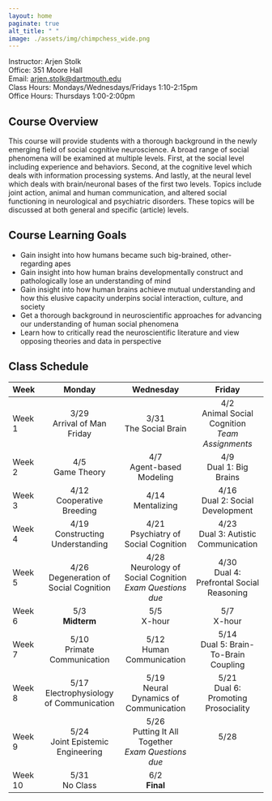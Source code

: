 ```yaml
---
layout: home
paginate: true
alt_title: " "
image: ./assets/img/chimpchess_wide.png
---
```


Instructor: Arjen Stolk  
Office: 351 Moore Hall  
Email: arjen.stolk@dartmouth.edu  
Class Hours: Mondays/Wednesdays/Fridays 1:10-2:15pm  
Office Hours: Thursdays 1:00-2:00pm

## Course Overview
This course will provide students with a thorough background in the newly emerging field of social cognitive neuroscience. A broad range of social phenomena will be examined at multiple levels. First, at the social level including experience and behaviors. Second, at the cognitive level which deals with information processing systems. And lastly, at the neural level which deals with brain/neuronal bases of the first two levels. Topics include joint action, animal and human communication, and altered social functioning in neurological and psychiatric disorders. These topics will be discussed at both general and specific (article) levels.

## Course Learning Goals
-	Gain insight into how humans became such big-brained, other-regarding apes
-	Gain insight into how human brains developmentally construct and pathologically lose an understanding of mind
-	Gain insight into how human brains achieve mutual understanding and how this elusive capacity underpins social interaction, culture, and society
-	Get a thorough background in neuroscientific approaches for advancing our understanding of human social phenomena  
-	Learn how to critically read the neuroscientific literature and view opposing theories and data in perspective

## Class Schedule

| Week         |     Monday     |   Wednesday   |     Friday    |
| :---         |     :---:      |     :---:     |     :---:     |
| Week 1       | 3/29 <br /> Arrival of Man Friday | 3/31 <br /> The Social Brain | 4/2 <br /> Animal Social Cognition <br /> *Team Assignments* |
| Week 2       | 4/5 <br /> Game Theory | 4/7 <br /> Agent-based Modeling | 4/9 <br /> Dual 1: Big Brains |
| Week 3       | 4/12 <br /> Cooperative Breeding | 4/14 <br /> Mentalizing | 4/16 <br /> Dual 2: Social Development |
| Week 4       | 4/19 <br /> Constructing Understanding | 4/21 <br /> Psychiatry of Social Cognition | 4/23 <br /> Dual 3: Autistic Communication |
| Week 5       | 4/26 <br /> Degeneration of Social Cognition | 4/28 <br /> Neurology of Social Cognition <br /> *Exam Questions due* | 4/30 <br /> Dual 4: Prefrontal Social Reasoning |
| Week 6       | 5/3 <br /> **Midterm** | 5/5 <br /> X-hour | 5/7 <br /> X-hour |
| Week 7       | 5/10 <br /> Primate Communication | 5/12 <br /> Human Communication | 5/14 <br /> Dual 5: Brain-To-Brain Coupling |
| Week 8       | 5/17 <br /> Electrophysiology of Communication | 5/19 <br /> Neural Dynamics of Communication | 5/21 <br /> Dual 6: Promoting Prosociality |
| Week 9       | 5/24 <br /> Joint Epistemic Engineering | 5/26 <br /> Putting It All Together <br /> *Exam Questions due* | 5/28 <br /> <br /> |
| Week 10      | 5/31 <br /> No Class | 6/2 <br /> **Final** | |
